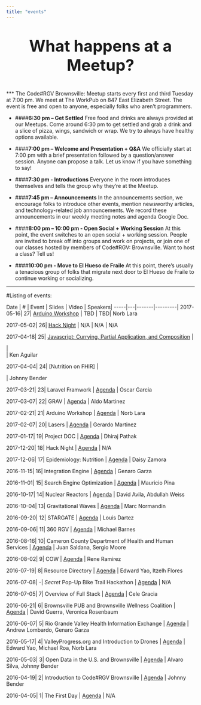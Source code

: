 ```yaml
---
title: "events"
---
```


<p style="text-align: center; font-size: 300%; font-weight:bold;">
What happens at a Meetup?
</p>
***
The Code#RGV Brownsville: Meetup starts every first and third Tuesday at 7:00 pm. We meet at The WorkPub on 847 East Elizabeth Street. The event is free and open to anyone, especially folks who aren’t programmers.

+ ####**6:30 pm – Get Settled**
  Free food and drinks are always provided at our Meetups. Come around 6:30 pm to get settled and grab a drink and a slice of pizza, wings, sandwich or wrap. We try to always have healthy options available.

+ ####**7:00 pm – Welcome and Presentation + Q&A**
  We officially start at 7:00 pm with a brief presentation followed by a question/answer session. Anyone can propose a talk. Let us know if you have something to say!

+ ####**7:30 pm - Introductions**
  Everyone in the room introduces themselves and tells the group why they’re at the Meetup.

+ ####**7:45 pm – Announcements**
  In the announcements section, we encourage folks to introduce other events, mention newsworthy articles, and technology-related job announcements. We record these announcements in our weekly meeting notes and agenda Google Doc.

+ ####**8:00 pm – 10:00 pm - Open Social + Working Session**
At this point, the event switches to an open social + working session. People are invited to break off into groups and work on projects, or join one of our classes hosted by members of Code#RGV: Brownsville. Want to host a class? Tell us!

+ ####**10:00 pm - Move to El Hueso de Fraile**
At this point, there’s usually a tenacious group of folks that migrate next door to El Hueso de Fraile to continue working or socializing.

***

#Listing of events:

Date | # | Event | Slides | Video | Speakers|
-----|---|-------|---------|
2017-05-16| 27| [Arduino Workshop](https://www.facebook.com/events/1308710035882364/) | TBD | TBD| Norb Lara

2017-05-02| 26| [Hack Night](https://www.facebook.com/events/1330216183733091/) | N/A  | N/A | N/A

2017-04-18| 25| [Javascript: Currying, Partial Application, and Composition](https://www.facebook.com/events/732180300240557/) | <center>[<i class="fa fa-slideshare" aria-hidden="true"></i>](https://github.com/piq9117/compositionTalk)</center>| <center> [<i class="fa fa-video-camera" aria-hidden="true"></i>](https://www.facebook.com/codergvbrownsville/videos/1792772777704561/) </center> | Ken Aguilar

2017-04-04| 24| [Nutrition on FHIR] | <center>[<i class="fa fa-slideshare" aria-hidden="true"></i>](https://github.com/piq9117/compositionTalk)</center>  | Johnny Bender

2017-03-21| 23| Laravel Framwork | [Agenda](https://goo.gl/4g3pdg) | Oscar Garcia

2017-03-07| 22| GRAV | [Agenda](https://goo.gl/Nk2ohZ) | Aldo Martinez

2017-02-21|	21|	Arduino Workshop | [Agenda](https://goo.gl/flAoTD) | Norb Lara

2017-02-07|	20|	Lasers | [Agenda](https://goo.gl/ni1xTH) | Gerardo Martinez

2017-01-17|	19|	Project DOC | [Agenda](https://goo.gl/P9Z6IH) | Dhiraj Pathak

2017-12-20|	18|	Hack Night | [Agenda](https://goo.gl/MgdUH3) | N/A

2017-12-06|	17|	Epidemiology: Nutrition | [Agenda](https://goo.gl/jrZ71B) | Daisy Zamora

2016-11-15|	16|	Integration Engine | [Agenda](https://goo.gl/3LI1SH) | Genaro Garza

2016-11-01|	15|	Search Engine Optimization | [Agenda](https://goo.gl/w0U7hX) | Mauricio Pina

2016-10-17|	14|	Nuclear Reactors | [Agenda](https://goo.gl/wtTLsu) | David Avila, Abdullah Weiss

2016-10-04|	13|	Gravitational Waves | [Agenda](https://goo.gl/iB2fs5) | Marc Normandin

2016-09-20|	12|	STARGATE | [Agenda](https://goo.gl/mQK1Hy) | Louis Dartez

2016-09-06|	11|	360 RGV | [Agenda](https://goo.gl/2ohnc2) | Michael Barnes

2016-08-16|	10|	Cameron County Department of Health and Human Services | [Agenda](https://goo.gl/qupxxA) | Juan Saldana, Sergio Moore

2016-08-02|	9| COW | [Agenda](https://goo.gl/HH9Vjx) | Rene Ramirez

2016-07-19|	8| Resource Directory | [Agenda](https://goo.gl/KTzwWo) | Edward Yao, Itzelh Flores

2016-07-08|	-| *Secret* Pop-Up Bike Trail Hackathon | [Agenda](https://goo.gl/F72vWb) | N/A

2016-07-05|	7| Overview of Full Stack | [Agenda](https://goo.gl/Bi1I54) | Cele Gracia

2016-06-21|	6| Brownsville PUB and Brownsville Wellness Coalition | [Agenda](https://goo.gl/cnuIWk) | David Guerra, Veronica Rosenbaum

2016-06-07|	5| Rio Grande Valley Health Information Exchange | [Agenda](https://goo.gl/UnUYjg) | Andrew Lombardo, Genaro Garza

2016-05-17|	4| ValleyProgress.org and Introduction to Drones | [Agenda](https://goo.gl/S7zU1u) | Edward Yao, Michael Roa, Norb Lara

2016-05-03|	3| Open Data in the U.S. and Brownsville | [Agenda](https://goo.gl/0u8S8U) | Alvaro Silva, Johnny Bender

2016-04-19|	2| Introduction to Code#RGV Brownsville | [Agenda](https://goo.gl/4pWa3E) | Johnny Bender

2016-04-05|	1| The First Day | [Agenda](https://goo.gl/O1Xgl2) | N/A
